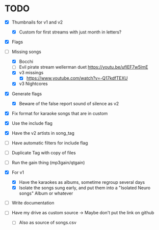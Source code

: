 # TODO
- [x] Thumbnails for v1 and v2
  - [x] Custom for first streams with just month in letters?
- [x] Flags
- [ ] Missing songs
  - [x] Bocchi
  - [ ] Evil pirate stream wellerman duet https://youtu.be/ufIEF7w5lmE
  - [x] v3 missings
    - [x] https://www.youtube.com/watch?v=-Q17kdfTEXU
  - [x] v3 Nightcores
- [x] Generate flags
  - [x] Beware of the false report sound of silence as v2

- [x] Fix format for karaoke songs that are in custom

- [x] Use the include flag
- [x] Have the v2 artists in song_tag
- [ ] Have automatic filters for include flag
- [ ] Duplicate Tag with copy of files
- [ ] Run the gain thing (mp3gain/qtgain)
- [x] For v1
  - [x] Have the karaokes as albums, sometime regroup several days
  - [x] Isolate the songs sung early, and put them into a "Isolated Neuro songs" Album or whatever

- [ ] Write documentation
- [ ] Have my drive as custom source -> Maybe don't put the link on github
  - [ ] Also as source of songs.csv
